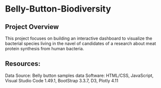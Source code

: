 # Belly-Button-Biodiversity

## Project Overview

This project focuses on building an interactive dashboard to visualize the bacterial species living in the navel of candidates of a research about meat protein synthesis from human bacteria.

## Resources: 

Data Source: Belly button samples data
Software: HTML/CSS, JavaScript, Visual Studio Code 1.49.1, BootStrap 3.3.7, D3, Plotly 4.11

